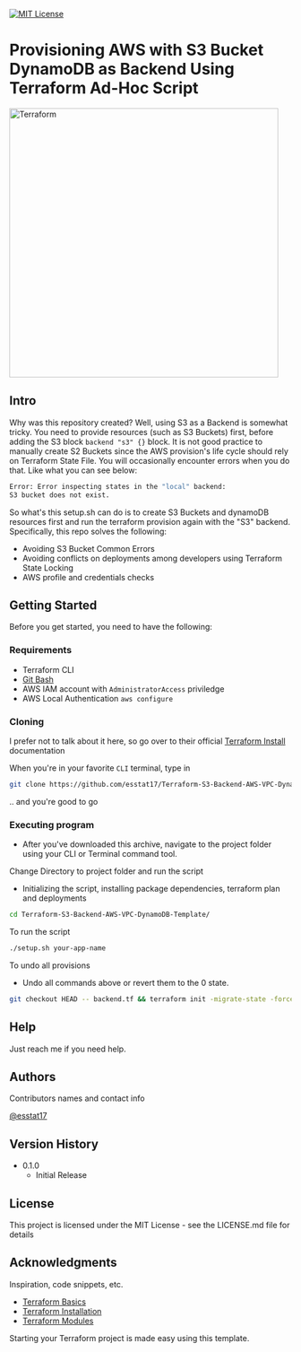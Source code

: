[![MIT License][license-shield]][license-url]

# Provisioning AWS with S3 Bucket DynamoDB as Backend Using Terraform Ad-Hoc Script

<img alt="Terraform" src="https://www.datocms-assets.com/2885/1620155439-blog-library-product-terraform-aws-logomarks.jpg" width="480px">

## Intro

Why was this repository created? Well, using S3 as a Backend is somewhat tricky. You need to provide resources (such as S3 Buckets) first, before adding the S3 block `backend "s3" {}` block. It is not good practice to manually create S2 Buckets since the AWS provision's life cycle should rely on Terraform State File. You will occasionally encounter errors when you do that. Like what you can see below:
```bash
Error: Error inspecting states in the "local" backend:
S3 bucket does not exist.
```

So what's this setup.sh can do is to create S3 Buckets and dynamoDB resources first and run the terraform provision again with the "S3" backend. Specifically, this repo solves the following:

* Avoiding S3 Bucket Common Errors
* Avoiding conflicts on deployments among developers using Terraform State Locking
* AWS profile and credentials checks

## Getting Started
Before you get started, you need to have the following:

### Requirements
* Terraform CLI
* [Git Bash](https://git-scm.com/downloads)
* AWS IAM account with `AdministratorAccess` priviledge
* AWS Local Authentication `aws configure`

### Cloning
I prefer not to talk about it here, so go over to their official [Terraform Install](https://learn.hashicorp.com/tutorials/terraform/install-cli) documentation

When you're in your favorite `CLI` terminal, type in
```bash
git clone https://github.com/esstat17/Terraform-S3-Backend-AWS-VPC-DynamoDB-Template.git
```
.. and you're good to go

### Executing program

* After you've downloaded this archive, navigate to the project folder using your CLI or Terminal command tool.

Change Directory to project folder and run the script
* Initializing the script, installing package dependencies, terraform plan and deployments
```bash
cd Terraform-S3-Backend-AWS-VPC-DynamoDB-Template/
```
To run the script
```bash
./setup.sh your-app-name
```
To undo all provisions
* Undo all commands above or revert them to the 0 state.
```bash
git checkout HEAD -- backend.tf && terraform init -migrate-state -force-copy && terraform destroy -auto-approve && echo "# edited" >> ./backend.tf
```

## Help

Just reach me if you need help.


## Authors

Contributors names and contact info

[@esstat17](https://twitter.com/esstat17)

## Version History
* 0.1.0
    * Initial Release

## License

This project is licensed under the MIT License - see the LICENSE.md file for details

## Acknowledgments

Inspiration, code snippets, etc.
* [Terraform Basics](https://www.terraform.io/intro)
* [Terraform Installation](https://learn.hashicorp.com/tutorials/terraform/install-cli)
* [Terraform Modules](https://www.terraform.io/language/modules/develop)

<!-- MARKDOWN LINKS & IMAGES -->
[license-shield]: https://img.shields.io/github/license/esstat17/Terraform-S3-Backend-AWS-VPC-DynamoDB-Template.svg?style=for-the-badge
[license-url]: https://github.com/esstat17/Terraform-S3-Backend-AWS-VPC-DynamoDB-Template/blob/main/README.md
Starting your Terraform project is made easy using this template.